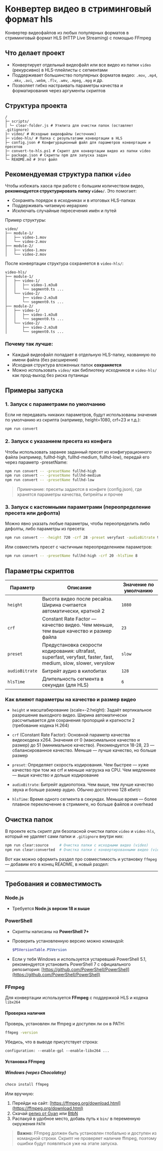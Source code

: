 # Конвертер видео в стриминговый формат hls

Конвертер видеофайлов из любых популярных форматов в стриминговый формат HLS (HTTP Live Streaming) с помощью FFmpeg

## Что делает проект

- Конвертирует отдельный видеофайл или все видео из папки `video` (рекурсивно) в HLS-плейлисты с сегментами
- Поддерживает большинство популярных форматов видео: `.mov`, `.mp4`, `.mkv`, `.avi`, `.webm`, `.flv`, `.wmv`, `.mpeg`, `.mpg` и др.
- Позволяет гибко настраивать параметры качества и форматирования через аргументы скриптов

## Структура проекта

```
/
├─ scripts/
│ └─ clear-folder.js # Утилита для очистки папок (оставляет .gitignore)
├─ video/ # Исходные видеофайлы (источник)
├─ video-hls/ # Папка с результатами конвертации в HLS
├─ config.json # Конфигурационный файл для параметров конвертации и пресетов
├─ convert-to-hls.ps1 # Скрипт для конвертации видео из папки video
├─ package.json # Скрипты npm для запуска задач
└─ README.md # Этот файл
```

## Рекомендуемая структура папки `video`

Чтобы избежать хаоса при работе с большим количеством видео, **рекомендуется структурировать папку `video/`**. Это помогает:

* Сохранять порядок в исходниках и в итоговых HLS-папках
* Поддерживать читаемую иерархию
* Исключать случайные пересечения имён и путей

Пример структуры:

```
video/
├── module-1/
│   ├── video-1.mov
│   └── video-2.mov
├── module-2/
│   ├── video-1.mov
│   └── video-2.mov
```

После конвертации структура сохраняется в `video-hls/`:

```
video-hls/
├── module-1/
│   ├── video-1/
│   │   ├── video-1.m3u8
│   │   └── segment0.ts ...
│   └── video-2/
│       ├── video-2.m3u8
│       └── segment0.ts ...
├── module-2/
│   ├── video-1/
│   │   ├── video-1.m3u8
│   │   └── segment0.ts ...
│   └── video-2/
│       ├── video-2.m3u8
│       └── segment0.ts ...
```

### Почему так лучше:

* Каждый видеофайл попадает в отдельную HLS-папку, названную по имени файла (без расширения)
* Исходная структура вложенных папок **сохраняется**
* Можно использовать `video/` как библиотеку исходников и `video-hls/` как прод-выход без риска путаницы

## Примеры запуска

### 1. Запуск с параметрами по умолчанию
Если не передавать никаких параметров, будут использованы значения по умолчанию из скрипта (например, height=1080, crf=23 и т.д.):

```bash
npm run convert
```

### 2. Запуск с указанием пресета из конфига
Чтобы использовать заранее заданный пресет из конфигурационного файла (например, fullhd-high, fullhd-medium, fullhd-low), передай его через параметр -presetName:

```bash
npm run convert -- -presetName fullhd-high
npm run convert -- -presetName fullhd-medium
npm run convert -- -presetName fullhd-low
```

> Примечание: пресеты задаются в конфиге (config.json), где хранятся параметры качества, битрейты и прочее

### 3. Запуск с кастомными параметрами (переопределение пресета или дефолта)
Можно явно указать любые параметры, чтобы переопределить либо дефолты, либо параметры из пресета:

```bash
npm run convert -- -height 720 -crf 28 -preset veryfast -audioBitrate 96 -hlsTime 4
```

Или совместить пресет с частичным переопределением параметров:

```bash
npm run convert -- -presetName fullhd-high -crf 20 -hlsTime 8
```

## Параметры скриптов
| Параметр       | Описание                                                                                                         | Значение по умолчанию           |
| -------------- | ---------------------------------------------------------------------------------------------------------------- | ------------------------------- |
| `height`       | Высота видео после ресайза. Ширина считается автоматически, кратной 2                                            | `1080`                          |
| `crf`          | Constant Rate Factor — качество видео. Чем меньше, тем выше качество и размер файла                              | `23`                            |
| `preset`       | Предустановка скорости кодирования: ultrafast, superfast, veryfast, faster, fast, medium, slow, slower, veryslow | `slow`                          |
| `audioBitrate` | Битрейт аудио в килобитах                                                                                        | `128`                           |
| `hlsTime`      | Длительность сегмента в секундах (для HLS)                                                                       | `6`                             |

### Как влияют параметры на качество и размер видео
- `height` и масштабирование (scale=-2:height):
  Задаёт вертикальное разрешение выходного видео. Ширина автоматически рассчитывается для сохранения пропорций и кратности 2 (требование кодека H.264)

- `crf` (Constant Rate Factor):
  Основной параметр качества видеокодека x264. Значения от 0 (максимальное качество и размер) до 51 (минимальное качество). Рекомендуется 18-28, 23 — сбалансированное качество. Меньше — лучше качество, но больше размер

- `preset`:
  Определяет скорость кодирования. Чем быстрее — хуже качество при том же crf и меньше нагрузка на CPU. Чем медленнее — выше качество и дольше кодирование

- `audioBitrate`:
  Битрейт аудиопотока. Чем выше, тем лучше качество звука и больше размер аудио. Обычно достаточно 128 кбит/с

- `hlsTime`:
  Время одного сегмента в секундах. Меньше время — более плавное переключение в стриминге, но больше файлов и overhead

## Очистка папок
В проекте есть скрипт для безопасной очистки папок `video` и `video-hls`, который не удаляет сами папки и `.gitignore` внутри них:

```bash
npm run clear:source     # Очистка папки с исходными видео (video)
npm run clear:converted  # Очистка папки с конвертированными видео (video-hls)
```


Вот как можно оформить раздел про совместимость и установку `ffmpeg` — добавим его в конец README, в новый раздел:

---

## Требования и совместимость

### Node.js

* Требуется **Node.js версии 18 и выше**

### PowerShell

* Скрипты написаны на **PowerShell 7+**

* Проверить установленную версию можно командой:

  ```powershell
  $PSVersionTable.PSVersion
  ```

* Если у тебя Windows и используется устаревший PowerShell 5.1, рекомендуется установить PowerShell 7 с официального репозитория: [https://github.com/PowerShell/PowerShell](https://github.com/PowerShell/PowerShell)

### FFmpeg

Для конвертации используется **FFmpeg** с поддержкой HLS и кодека `libx264`

#### Проверка наличия

Проверь, установлен ли ffmpeg и доступен ли он в PATH:

```bash
ffmpeg -version
```

Убедись, что в выводе присутствует строка:

```
configuration: --enable-gpl --enable-libx264 ...
```

#### Установка FFmpeg

##### Windows (через Chocolatey)

```powershell
choco install ffmpeg
```

Или вручную:

1. Перейди на сайт: [https://ffmpeg.org/download.html](https://ffmpeg.org/download.html)
2. Скачай [релиз от Gyan](https://www.gyan.dev/ffmpeg/builds/) или [BtbN](https://github.com/BtbN/FFmpeg-Builds/releases)
3. Распакуй в удобное место, добавь путь к `bin/` в переменную окружения `PATH`

> **Важно:** FFmpeg должен быть установлен глобально и доступен из командной строки. Скрипт не проверяет наличие ffmpeg, поэтому ошибки будут появляться уже на этапе запуска.